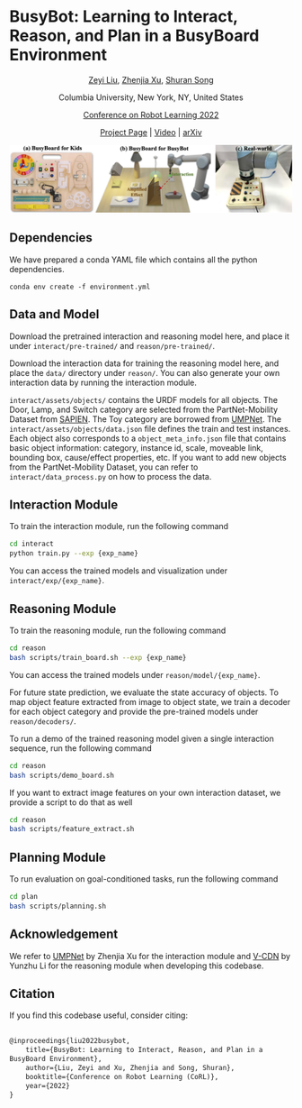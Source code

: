 # BusyBot: Learning to Interact, Reason, and Plan in a BusyBoard Environment

<div style="text-align: center;">

[Zeyi Liu](https://lzylucy.github.io/), [Zhenjia Xu](https://www.zhenjiaxu.com/), [Shuran Song](https://www.cs.columbia.edu/~shurans/)

Columbia University, New York, NY, United States

[Conference on Robot Learning 2022](https://www.robot-learning.org/)

[Project Page](https://busybot.cs.columbia.edu/) | [Video](https://www.youtube.com/watch?v=EJ98xBJZ9ek) | [arXiv](https://arxiv.org/abs/2207.08192)

</div>

<img style="left-margin:50px; right-margin:50px;" src="teaser.png">

## Dependencies
We have prepared a conda YAML file which contains all the python dependencies.

```
conda env create -f environment.yml
```


## Data and Model
Download the pretrained interaction and reasoning model here, and place it under ```interact/pre-trained/``` and ```reason/pre-trained/```.

Download the interaction data for training the reasoning model here, and place the ```data/``` directory under ```reason/```. You can also generate your own interaction data by running the interaction module.

```interact/assets/objects/``` contains the URDF models for all objects. The Door, Lamp, and Switch category are selected from the PartNet-Mobility Dataset from [SAPIEN](https://sapien.ucsd.edu/). The Toy category are borrowed from [UMPNet](https://github.com/columbia-ai-robotics/umpnet). The ```interact/assets/objects/data.json``` file defines the train and test instances. Each object also corresponds to a ```object_meta_info.json``` file that contains basic object information: category, instance id, scale, moveable link, bounding box, cause/effect properties, etc. If you want to add new objects from the PartNet-Mobility Dataset, you can refer to ```interact/data_process.py``` on how to process the data.

## Interaction Module
To train the interaction module, run the following command
```sh
cd interact
python train.py --exp {exp_name}
```
You can access the trained models and visualization under ```interact/exp/{exp_name}```.

## Reasoning Module
To train the reasoning module, run the following command
```sh
cd reason
bash scripts/train_board.sh --exp {exp_name}
```
You can access the trained models under ```reason/model/{exp_name}```. 

For future state prediction, we evaluate the state accuracy of objects. To map object feature extracted from image to object state, we train a decoder for each object category and provide the pre-trained models under ```reason/decoders/```.

To run a demo of the trained reasoning model given a single interaction sequence, run the following command
```sh
cd reason
bash scripts/demo_board.sh
```

If you want to extract image features on your own interaction dataset, we provide a script to do that as well
```sh
cd reason
bash scripts/feature_extract.sh
```

## Planning Module
To run evaluation on goal-conditioned tasks, run the following command
```sh
cd plan
bash scripts/planning.sh
```

## Acknowledgement
We refer to [UMPNet](https://github.com/columbia-ai-robotics/umpnet) by Zhenjia Xu for the interaction module and [V-CDN](https://github.com/pairlab/v-cdn) by Yunzhu Li for the reasoning module when developing this codebase.

## Citation
If you find this codebase useful, consider citing:
<div style="display:flex;">
<div>

```
@inproceedings{liu2022busybot,
	title={BusyBot: Learning to Interact, Reason, and Plan in a BusyBoard Environment},
	author={Liu, Zeyi and Xu, Zhenjia and Song, Shuran},
	booktitle={Conference on Robot Learning (CoRL)},
	year={2022}
}
```